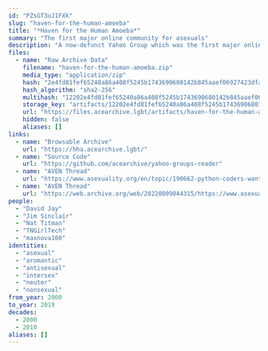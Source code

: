 ```yaml
---
id: "PZsGT3uJ1FXk"
slug: "haven-for-the-human-amoeba"
title: "*Haven for the Human Amoeba*"
summary: "The first major online community for asexuals"
description: "A now-defunct Yahoo Group which was the first major online community for asexuals"
files:
  - name: "Raw Archive Data"
    filename: "haven-for-the-human-amoeba.zip"
    media_type: "application/zip"
    hash: "2e4fd81fef65240a86a408f5245b1743690680142b845aaef06927423dfa2f89"
    hash_algorithm: "sha2-256"
    multihash: "12202e4fd81fef65240a86a408f5245b1743690680142b845aaef06927423dfa2f89"
    storage_key: "artifacts/12202e4fd81fef65240a86a408f5245b1743690680142b845aaef06927423dfa2f89"
    url: "https://files.acearchive.lgbt/artifacts/haven-for-the-human-amoeba/haven-for-the-human-amoeba.zip"
    hidden: false
    aliases: []
links:
  - name: "Browsable Archive"
    url: "https://hha.acearchive.lgbt/"
  - name: "Source Code"
    url: "https://github.com/acearchive/yahoo-groups-reader"
  - name: "AVEN Thread"
    url: "https://www.asexuality.org/en/topic/190662-python-coders-wanted-help-save-the-haven-for-the-human-amoeba-archives/"
  - name: "AVEN Thread"
    url: "https://web.archive.org/web/20220809044315/https://www.asexuality.org/en/topic/190662-python-coders-wanted-help-save-the-haven-for-the-human-amoeba-archives/"
people:
  - "David Jay"
  - "Jim Sinclair"
  - "Nat Titman"
  - "TNGirlTech"
  - "maxnova100"
identities:
  - "asexual"
  - "aromantic"
  - "antisexual"
  - "intersex"
  - "neuter"
  - "nonsexual"
from_year: 2000
to_year: 2019
decades:
  - 2000
  - 2010
aliases: []
---
```

